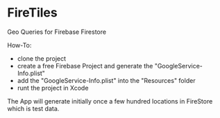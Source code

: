 # FireTiles
Geo Queries for Firebase Firestore

How-To:

- clone the project 
- create a free Firebase Project and generate the "GoogleService-Info.plist"
- add the "GoogleService-Info.plist" into the "Resources" folder
- runt the project in Xcode

The App will generate initially once a few hundred locations in FireStore which is test data.
